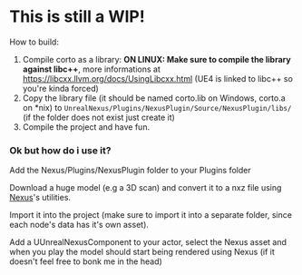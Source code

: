 # This is still a WIP!

How to build:

1. Compile corto as a library:
   **ON LINUX: Make sure to compile the library against libc++**, more informations at https://libcxx.llvm.org/docs/UsingLibcxx.html (UE4 is linked to libc++ so you're kinda forced)
2. Copy the library file (it should be named corto.lib on Windows, corto.a on \*nix) to `UnrealNexus/Plugins/NexusPlugin/Source/NexusPlugin/libs/` (if the folder does not exist just create it)
3. Compile the project and have fun.

### Ok but how do i use it?
Add the Nexus/Plugins/NexusPlugin folder to your Plugins folder

Download a huge model (e.g a 3D scan) and convert it to a nxz file using [Nexus](https://github.com/cnr-isti-vclab/nexus)'s utilities.

Import it into the project (make sure to import it into a separate folder, since each node's data has it's own asset).

Add a UUnrealNexusComponent to your actor, select the Nexus asset and when you play the model should start being rendered using Nexus (if it doesn't feel free to bonk me in the head)
